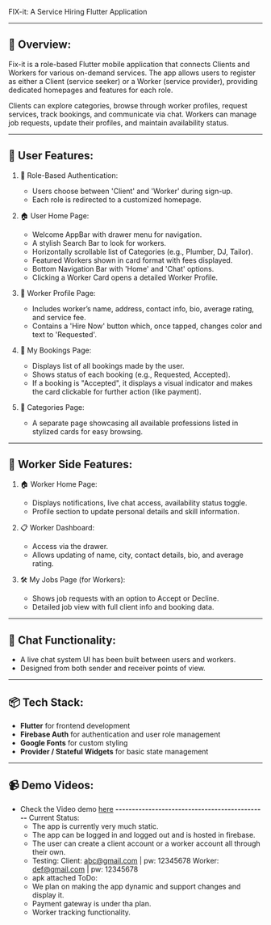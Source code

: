 FIX-it: A Service Hiring Flutter Application

---------------------------------------------
📱 Overview:
---------------------------------------------
Fix-it is a role-based Flutter mobile application that connects Clients and Workers for various on-demand services. The app allows users to register as either a Client (service seeker) or a Worker (service provider), providing dedicated homepages and features for each role.

Clients can explore categories, browse through worker profiles, request services, track bookings, and communicate via chat. Workers can manage job requests, update their profiles, and maintain availability status.

---------------------------------------------
👤 User Features:
---------------------------------------------

1. 🔐 Role-Based Authentication:
   - Users choose between 'Client' and 'Worker' during sign-up.
   - Each role is redirected to a customized homepage.

2. 🏠 User Home Page:
   - Welcome AppBar with drawer menu for navigation.
   - A stylish Search Bar to look for workers.
   - Horizontally scrollable list of Categories (e.g., Plumber, DJ, Tailor).
   - Featured Workers shown in card format with fees displayed.
   - Bottom Navigation Bar with 'Home' and 'Chat' options.
   - Clicking a Worker Card opens a detailed Worker Profile.

3. 👤 Worker Profile Page:
   - Includes worker’s name, address, contact info, bio, average rating, and service fee.
   - Contains a 'Hire Now' button which, once tapped, changes color and text to 'Requested'.

4. 💼 My Bookings Page:
   - Displays list of all bookings made by the user.
   - Shows status of each booking (e.g., Requested, Accepted).
   - If a booking is "Accepted", it displays a visual indicator and makes the card clickable for further action (like payment).

5. 📂 Categories Page:
   - A separate page showcasing all available professions listed in stylized cards for easy browsing.

---------------------------------------------
🔧 Worker Side Features:
---------------------------------------------

1. 🏠 Worker Home Page:
   - Displays notifications, live chat access, availability status toggle.
   - Profile section to update personal details and skill information.

2. 📋 Worker Dashboard:
   - Access via the drawer.
   - Allows updating of name, city, contact details, bio, and average rating.

3. 🛠 My Jobs Page (for Workers):
   - Shows job requests with an option to Accept or Decline.
   - Detailed job view with full client info and booking data.

---------------------------------------------
💬 Chat Functionality:
---------------------------------------------
- A live chat system UI has been built between users and workers.
- Designed from both sender and receiver points of view.

---------------------------------------------
📦 Tech Stack:
---------------------------------------------
- **Flutter** for frontend development  
- **Firebase Auth** for authentication and user role management  
- **Google Fonts** for custom styling  
- **Provider / Stateful Widgets** for basic state management

---------------------------------------------
📹 Demo Videos:
---------------------------------------------
- Check the Video demo [here](https://drive.google.com/drive/folders/13aa7CKVZ0TGghYHN_4_ewUMatCXsGylU?usp=drive_link)
**----------------------------------------------**
  Current Status:
  - The app is currently very much static.
  - The app can be logged in and logged out and is hosted in firebase.
  - The user can create a client account or a worker account all through their own.
  - Testing: Client: abc@gmail.com | pw: 12345678
             Worker: def@gmail.com | pw: 12345678
  - apk attached 
  ToDo:
  - We plan on making the app dynamic and support changes and display it.
  - Payment gateway is under tha plan.
  - Worker tracking functionality.
